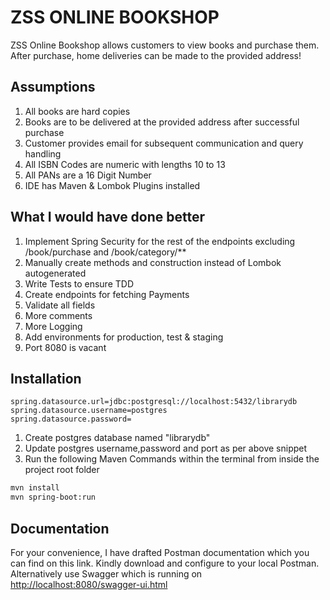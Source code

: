 # ZSS ONLINE BOOKSHOP

ZSS Online Bookshop allows customers to view books and purchase them.
After purchase, home deliveries can be made to the provided address!

## Assumptions

1. All books are hard copies
2. Books are to be delivered at the provided address after successful purchase
3. Customer provides email for subsequent communication and query handling
4. All ISBN Codes are numeric with lengths 10 to 13
5. All PANs are  a 16 Digit Number
6. IDE has Maven & Lombok Plugins installed


## What I would have done better

1. Implement Spring Security for the rest of the endpoints excluding /book/purchase and /book/category/**
2. Manually create methods and construction instead of Lombok autogenerated
3. Write Tests to ensure TDD
4. Create endpoints for fetching Payments
5. Validate all fields
6. More comments
7. More Logging
8. Add environments for production, test & staging
9. Port 8080 is vacant

## Installation

```properties
spring.datasource.url=jdbc:postgresql://localhost:5432/librarydb
spring.datasource.username=postgres
spring.datasource.password=
```

1. Create postgres database named "librarydb"
2. Update postgres username,password and port as per above snippet
3. Run the following Maven Commands within the terminal from inside the project root folder

```bash
mvn install
mvn spring-boot:run
```

## Documentation

For your convenience, I have drafted Postman documentation which you can find on this link. Kindly download and configure to your local Postman.
Alternatively use Swagger which is running on [http://localhost:8080/swagger-ui.html](http://localhost:8080/swagger-ui.html) 

